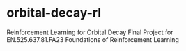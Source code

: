 # orbital-decay-rl
Reinforcement Learning for Orbital Decay Final Project for EN.525.637.81.FA23 Foundations of Reinforcement Learning
